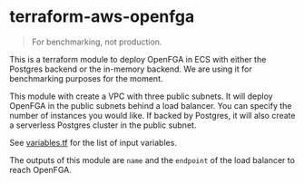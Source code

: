 # terraform-aws-openfga

> For benchmarking, not production.

This is a terraform module to deploy OpenFGA in ECS with either the Postgres backend or the in-memory backend. We are using it for benchmarking purposes for the moment.

This module with create a VPC with three public subnets. It will deploy OpenFGA in the public subnets behind a load balancer. You can specify the number of instances you would like. If backed by Postgres, it will also create a serverless Postgres cluster in the public subnet.

See [variables.tf](./variables.tf) for the list of input variables.

The outputs of this module are `name` and the `endpoint` of the load balancer to reach OpenFGA.

